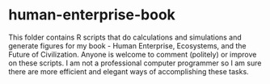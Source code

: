 human-enterprise-book
=====================

This folder contains R scripts that do calculations and simulations and generate figures for my book - Human Enterprise, Ecosystems, and the Future of Civilization. Anyone is welcome to comment (politely) or improve on these scripts. I am not a professional computer programmer so I am sure there are more efficient and elegant ways of accomplishing these tasks. 

